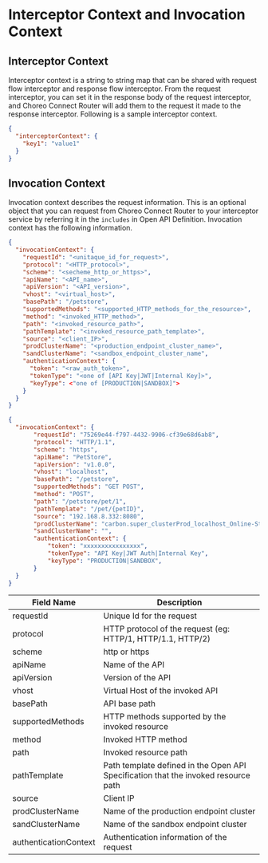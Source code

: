 # Interceptor Context and Invocation Context

## Interceptor Context

Interceptor context is a string to string map that can be shared with request flow interceptor and response flow interceptor.
From the request interceptor, you can set it in the response body of the request interceptor, and Choreo Connect Router will add them
to the request it made to the response interceptor. Following is a sample interceptor context.

```json
{
  "interceptorContext": {
    "key1": "value1"
  }
}
```

## Invocation Context

Invocation context describes the request information. This is an optional object that you can request from
Choreo Connect Router to your interceptor service by referring it in the `includes` in Open API Definition.
Invocation context has the following information.

``` json tab="Format"
{
  "invocationContext": {
    "requestId": "<unitaque_id_for_request>",
    "protocol": "<HTTP_protocol>",
    "scheme": "<secheme_http_or_https>",
    "apiName": "<API_name>",
    "apiVersion": "<API_version>",
    "vhost": "<virtual_host>",
    "basePath": "/petstore",
    "supportedMethods": "<supported_HTTP_methods_for_the_resource>",
    "method": "<invoked_HTTP_method>",
    "path": "<invoked_resource_path>",
    "pathTemplate": "<invoked_resource_path_template>",
    "source": "<client_IP>",
    "prodClusterName": "<production_endpoint_cluster_name>",
    "sandClusterName": "<sandbox_endpoint_cluster_name",
    "authenticationContext": {
      "token": "<raw_auth_token>",
      "tokenType": "<one of [API Key|JWT|Internal Key]>",
      "keyType": <"one of [PRODUCTION|SANDBOX]">
    }
  }
}
```

``` json tab="Sample"
{
  "invocationContext": {
       "requestId": "75269e44-f797-4432-9906-cf39e68d6ab8",
       "protocol": "HTTP/1.1",
       "scheme": "https",
       "apiName": "PetStore",
       "apiVersion": "v1.0.0",
       "vhost": "localhost",
       "basePath": "/petstore",
       "supportedMethods": "GET POST",
       "method": "POST",
       "path": "/petstore/pet/1",
       "pathTemplate": "/pet/{petID}",
       "source": "192.168.8.332:8080",
       "prodClusterName": "carbon.super_clusterProd_localhost_Online-Storev1.0.0",
       "sandClusterName": "",
       "authenticationContext": {
           "token": "xxxxxxxxxxxxxxxx",
           "tokenType": "API Key|JWT Auth|Internal Key",
           "keyType": "PRODUCTION|SANDBOX",
       }
  }
}
```

| Field Name            | Description                                                                        |
|-----------------------|------------------------------------------------------------------------------------|
| requestId             | Unique Id for the request                                                          |
| protocol              | HTTP protocol of the request (eg: HTTP/1, HTTP/1.1, HTTP/2)                        |
| scheme                | http or https                                                                      |
| apiName               | Name of the API                                                                    |
| apiVersion            | Version of the API                                                                 |
| vhost                 | Virtual Host of the invoked API                                                    |
| basePath              | API base path                                                                      |
| supportedMethods      | HTTP methods supported by the invoked resource                                     |
| method                | Invoked HTTP method                                                                |
| path                  | Invoked resource path                                                              |
| pathTemplate          | Path template defined in the Open API Specification that the invoked resource path |
| source                | Client IP                                                                          |
| prodClusterName       | Name of the production endpoint cluster                                            |
| sandClusterName       | Name of the sandbox endpoint cluster                                               |
| authenticationContext | Authentication information of the request                                          |
